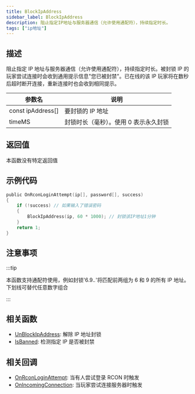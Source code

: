 ```yaml
---
title: BlockIpAddress
sidebar_label: BlockIpAddress
description: 阻止指定IP地址与服务器通信（允许使用通配符），持续指定时长。
tags: ["ip地址"]
---
```


## 描述

阻止指定 IP 地址与服务器通信（允许使用通配符），持续指定时长。被封锁 IP 的玩家尝试连接时会收到通用提示信息"您已被封禁"。已在线的该 IP 玩家将在数秒后超时断开连接，重新连接时也会收到相同提示。

| 参数名            | 说明                                  |
| ----------------- | ------------------------------------- |
| const ipAddress[] | 要封锁的 IP 地址                      |
| timeMS            | 封锁时长（毫秒）。使用 0 表示永久封锁 |

## 返回值

本函数没有特定返回值

## 示例代码

```c
public OnRconLoginAttempt(ip[], password[], success)
{
    if (!success) // 如果输入了错误密码
    {
        BlockIpAddress(ip, 60 * 1000); // 封锁该IP地址1分钟
    }
    return 1;
}
```

## 注意事项

:::tip

本函数支持通配符使用，例如封锁'6.9._._'将匹配前两组为 6 和 9 的所有 IP 地址。下划线可替代任意数字组合

:::

## 相关函数

- [UnBlockIpAddress](UnBlockIpAddress): 解除 IP 地址封锁
- [IsBanned](IsBanned): 检测指定 IP 是否被封禁

## 相关回调

- [OnRconLoginAttempt](../callbacks/OnRconLoginAttempt): 当有人尝试登录 RCON 时触发
- [OnIncomingConnection](../callbacks/OnIncomingConnection): 当玩家尝试连接服务器时触发
